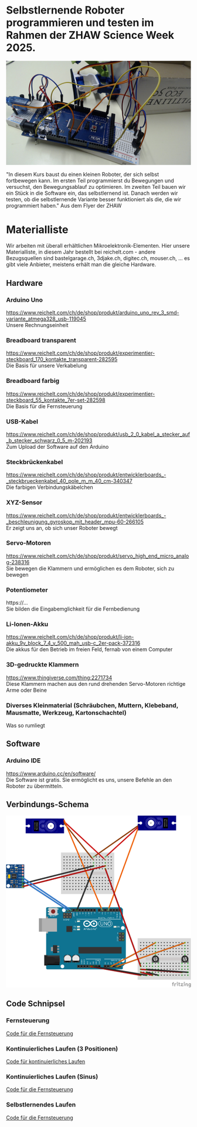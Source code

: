 # Selbstlernende Roboter programmieren und testen im Rahmen der ZHAW Science Week 2025.

![Hauptbild des Projekts](hauptfoto.jpg)

"In diesem Kurs baust du einen kleinen Roboter, der sich selbst fortbewegen kann. Im ersten Teil programmierst du Bewegungen und versuchst, den Bewegungsablauf zu optimieren. Im zweiten Teil bauen wir ein Stück in die Software ein, das selbstlernend ist. Danach werden wir testen, ob die selbstlernende Variante besser funktioniert als die, die wir programmiert haben." Aus dem Flyer der ZHAW

# Materialliste
Wir arbeiten mit überall erhältlichen Mikroelektronik-Elementen. Hier unsere Materialliste, in diesem Jahr bestellt bei reichelt.com - andere Bezugsquellen sind bastelgarage.ch, 3djake.ch, digitec.ch, mouser.ch, ... es gibt viele Anbieter, meistens erhält man die gleiche Hardware.

## Hardware

### Arduino Uno
https://www.reichelt.com/ch/de/shop/produkt/arduino_uno_rev_3_smd-variante_atmega328_usb-119045  
Unsere Rechnungseinheit

### Breadboard transparent
https://www.reichelt.com/ch/de/shop/produkt/experimentier-steckboard_170_kontakte_transparent-282595  
Die Basis für unsere Verkabelung

### Breadboard farbig
https://www.reichelt.com/ch/de/shop/produkt/experimentier-steckboard_55_kontakte_7er-set-282598  
Die Basis für die Fernsteuerung

### USB-Kabel
https://www.reichelt.com/ch/de/shop/produkt/usb_2_0_kabel_a_stecker_auf_b_stecker_schwarz_0_5_m-202193  
Zum Upload der Software auf den Arduino

### Steckbrückenkabel
https://www.reichelt.com/ch/de/shop/produkt/entwicklerboards_-_steckbrueckenkabel_40_pole_m_m_40_cm-340347  
Die farbigen Verbindungskäbelchen

### XYZ-Sensor
https://www.reichelt.com/ch/de/shop/produkt/entwicklerboards_-_beschleunigung_gyroskop_mit_header_mpu-60-266105  
Er zeigt uns an, ob sich unser Roboter bewegt

### Servo-Motoren
https://www.reichelt.com/ch/de/shop/produkt/servo_high_end_micro_analog-238316  
Sie bewegen die Klammern und ermöglichen es dem Roboter, sich zu bewegen

### Potentiometer
https://...  
Sie bilden die Eingabemglichkeit für die Fernbedienung

### Li-Ionen-Akku
https://www.reichelt.com/ch/de/shop/produkt/li-ion-akku_9v_block_7_4_v_500_mah_usb-c_2er-pack-372316  
Die akkus für den Betrieb im freien Feld, fernab von einem Computer

### 3D-gedruckte Klammern
https://www.thingiverse.com/thing:2271734  
Diese Klammern machen aus den rund drehenden Servo-Motoren richtige Arme oder Beine

### Diverses Kleinmaterial (Schräubchen, Muttern, Klebeband, Mausmatte, Werkzeug, Kartonschachtel)
Was so rumliegt

## Software

### Arduino IDE
https://www.arduino.cc/en/software/  
Die Software ist gratis. Sie ermöglicht es uns, unsere Befehle an den Roboter zu übermitteln.

## Verbindungs-Schema
![Schema mit Fernsteuerung](schema_fernbedienung.png)

## Code Schnipsel

### Fernsteuerung
[Code für die Fernsteuerung](./fernsteuerung/fernsteuerung.ino)

### Kontinuierliches Laufen (3 Positionen)
[Code für kontinuierliches Laufen](./kontinuierlich/kontinuierlich.ino)

### Kontinuierliches Laufen (Sinus)
[Code für die Fernsteuerung](./sinus/sinus.ino)

### Selbstlernendes Laufen
[Code für die Fernsteuerung](./selbstlernend/selbstlernend.ino)